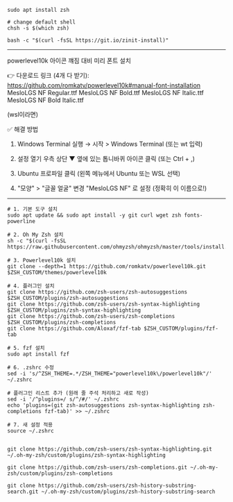 ```shell
sudo apt install zsh
```

```shell
# change default shell
chsh -s $(which zsh)
```

```shell
bash -c "$(curl -fsSL https://git.io/zinit-install)"
```

---
powerlevel10k 아이콘 꺠짐 대비 미리 폰트 설치

👉 다운로드 링크 (4개 다 받기):
https://github.com/romkatv/powerlevel10k#manual-font-installation
MesloLGS NF Regular.ttf
MesloLGS NF Bold.ttf
MesloLGS NF Italic.ttf
MesloLGS NF Bold Italic.ttf


(wsl이라면)

✅ 해결 방법
1. Windows Terminal 실행
→ 시작 > Windows Terminal (또는 wt 입력)

2. 설정 열기
우측 상단 ▼ 옆에 있는 톱니바퀴 아이콘 클릭 (또는 Ctrl + ,)

3. Ubuntu 프로파일 클릭
(왼쪽 메뉴에서 Ubuntu 또는 WSL 선택)

4. "모양" > "글꼴 얼굴" 변경
"MesloLGS NF" 로 설정 (정확히 이 이름으로!)
---

```shell
# 1. 기본 도구 설치
sudo apt update && sudo apt install -y git curl wget zsh fonts-powerline

# 2. Oh My Zsh 설치
sh -c "$(curl -fsSL https://raw.githubusercontent.com/ohmyzsh/ohmyzsh/master/tools/install.sh)"

# 3. Powerlevel10k 설치
git clone --depth=1 https://github.com/romkatv/powerlevel10k.git $ZSH_CUSTOM/themes/powerlevel10k

# 4. 플러그인 설치
git clone https://github.com/zsh-users/zsh-autosuggestions $ZSH_CUSTOM/plugins/zsh-autosuggestions
git clone https://github.com/zsh-users/zsh-syntax-highlighting $ZSH_CUSTOM/plugins/zsh-syntax-highlighting
git clone https://github.com/zsh-users/zsh-completions $ZSH_CUSTOM/plugins/zsh-completions
git clone https://github.com/Aloxaf/fzf-tab $ZSH_CUSTOM/plugins/fzf-tab

# 5. fzf 설치
sudo apt install fzf

# 6. .zshrc 수정
sed -i 's/^ZSH_THEME=.*/ZSH_THEME="powerlevel10k\/powerlevel10k"/' ~/.zshrc

# 플러그인 리스트 추가 (원래 줄 주석 처리하고 새로 작성)
sed -i '/^plugins=/ s/^/#/' ~/.zshrc
echo 'plugins=(git zsh-autosuggestions zsh-syntax-highlighting zsh-completions fzf-tab)' >> ~/.zshrc

# 7. 새 설정 적용
source ~/.zshrc
```

```shell

```

```shell
git clone https://github.com/zsh-users/zsh-syntax-highlighting.git ~/.oh-my-zsh/custom/plugins/zsh-syntax-highlighting
```

```shell
git clone https://github.com/zsh-users/zsh-completions.git ~/.oh-my-zsh/custom/plugins/zsh-completions
```

```shell
git clone https://github.com/zsh-users/zsh-history-substring-search.git ~/.oh-my-zsh/custom/plugins/zsh-history-substring-search
```

